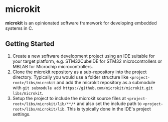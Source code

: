 # microkit

**microkit** is an opinionated software framework for developing embedded systems in C.

## Getting Started

1. Create a new software development project using an IDE suitable for your target platform, e.g. STM32CubeIDE for STM32 microcontrollers or MBLAB for Microchip microcontrollers.
2. Clone the microkit repository as a sub-repository into the project directory. Typically you would use a folder structure like `<project-root>/libs/microkit` and add the microkit repository as a submodule with `git submodule add https://github.com/microkit/microkit.git libs/microkit`.
3. Setup the project to include the microkit source files at `<project-root>/libs/microkit/lib/**/*` and also set the include path to `<project-root>/libs/microkit/lib`. This is typically done in the IDE's project settings.
